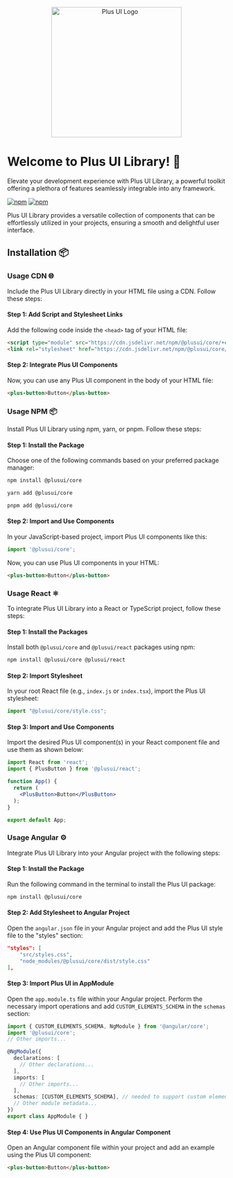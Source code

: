 <!-- markdownlint-disable MD033 MD041 -->

<p align="center">
  <a href="https://www.plusui.com">
    <img width="300" src="https://www.plusui.com/assets/plusui.svg" alt="Plus UI Logo" />
  </a>
</p>

# **Welcome to Plus UI Library! 🚀**

Elevate your development experience with Plus UI Library, a powerful toolkit offering a plethora of features seamlessly integrable into any framework.

[![npm](https://img.shields.io/npm/v/%40plusui%2Fcore?logo=javascript&label=%40plusui%2Fcore)](https://www.npmjs.com/package/@plusui/core) [![npm](https://img.shields.io/npm/v/%40plusui%2Freact?logo=react&label=%40plusui%2Freact)](https://www.npmjs.com/package/@plusui/react)

Plus UI Library provides a versatile collection of components that can be effortlessly utilized in your projects, ensuring a smooth and delightful user interface.

## Installation 📦

### Usage CDN 🌐

Include the Plus UI Library directly in your HTML file using a CDN. Follow these steps:

#### Step 1: Add Script and Stylesheet Links

Add the following code inside the `<head>` tag of your HTML file:

```html
<script type="module" src="https://cdn.jsdelivr.net/npm/@plusui/core/+esm"></script>
<link rel="stylesheet" href="https://cdn.jsdelivr.net/npm/@plusui/core/dist/style.css"/>
```

#### Step 2: Integrate Plus UI Components

Now, you can use any Plus UI component in the body of your HTML file:

```html
<plus-button>Button</plus-button>
```

### Usage NPM 📦

Install Plus UI Library using npm, yarn, or pnpm. Follow these steps:

#### Step 1: Install the Package

Choose one of the following commands based on your preferred package manager:

```bash
npm install @plusui/core
```

```bash
yarn add @plusui/core
```

```bash
pnpm add @plusui/core
```

#### Step 2: Import and Use Components

In your JavaScript-based project, import Plus UI components like this:

```js
import '@plusui/core';
```

Now, you can use Plus UI components in your HTML:

```html
<plus-button>Button</plus-button>
```

### Usage React ⚛️

To integrate Plus UI Library into a React or TypeScript project, follow these steps:

#### Step 1: Install the Packages

Install both `@plusui/core` and `@plusui/react` packages using npm:

```bash
npm install @plusui/core @plusui/react
```

#### Step 2: Import Stylesheet

In your root React file (e.g., `index.js` or `index.tsx`), import the Plus UI stylesheet:

```jsx
import "@plusui/core/style.css";
```

#### Step 3: Import and Use Components

Import the desired Plus UI component(s) in your React component file and use them as shown below:

```jsx
import React from 'react';
import { PlusButton } from '@plusui/react';

function App() {
  return (
    <PlusButton>Button</PlusButton>
  );
}

export default App;
```
### Usage Angular ⚙️

Integrate Plus UI Library into your Angular project with the following steps:

#### Step 1: Install the Package

Run the following command in the terminal to install the Plus UI package:

```bash
npm install @plusui/core
```

#### Step 2: Add Stylesheet to Angular Project

Open the `angular.json` file in your Angular project and add the Plus UI style file to the "styles" section:

```json
"styles": [
    "src/styles.css",
    "node_modules/@plusui/core/dist/style.css"
],
```

#### Step 3: Import Plus UI in AppModule

Open the `app.module.ts` file within your Angular project. Perform the necessary import operations and add `CUSTOM_ELEMENTS_SCHEMA` in the `schemas` section:

```typescript
import { CUSTOM_ELEMENTS_SCHEMA, NgModule } from '@angular/core';
import '@plusui/core';
// Other imports...

@NgModule({
  declarations: [ 
    // Other declarations...
  ],
  imports: [
    // Other imports...
  ],
  schemas: [CUSTOM_ELEMENTS_SCHEMA], // needed to support custom elements
  // Other module metadata...
})
export class AppModule { }
```

#### Step 4: Use Plus UI Components in Angular Component

Open an Angular component file within your project and add an example using the Plus UI component:

```html
<plus-button>Button</plus-button>
```
